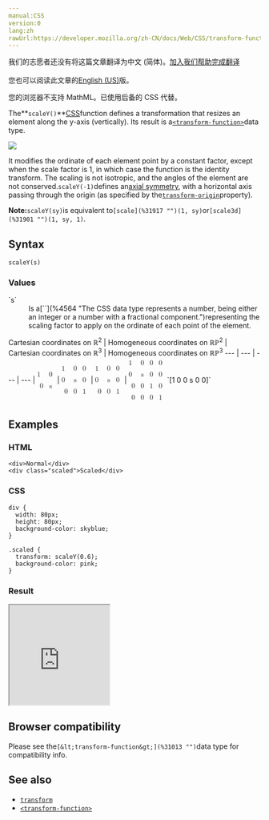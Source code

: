 ```yaml
---
manual:CSS
version:0
lang:zh
rawUrl:https://developer.mozilla.org/zh-CN/docs/Web/CSS/transform-function/scaleY
---
```




<bdi>我们的志愿者还没有将这篇文章翻译为<bdi>中文 (简体)</bdi>。[加入我们帮助完成翻译](%31915 "")<br></br>您也可以阅读此文章的[English (US)](%31916 "")版。</bdi>






您的浏览器不支持 MathML。已使用后备的 CSS 代替。





The**`scaleY()`**[CSS](%427 "")function defines a transformation that resizes an element along the y-axis (vertically). Its result is a[`<transform-function>`](%28337 "The <transform-function> CSS data type represents a transformation that affects an element's appearance. Transformation functions can rotate, resize, distort, or move an element in 2D or 3D space. It is used in the transform property.")data type.



![](%31910.png "")



It modifies the ordinate of each element point by a constant factor, except when the scale factor is 1, in which case the function is the identity transform. The scaling is not isotropic, and the angles of the element are not conserved.`scaleY(-1)`defines an[axial symmetry](%31909 ""), with a horizontal axis passing through the origin (as specified by the[`transform-origin`](%31858 "The transform-origin property lets you modify the origin for transformations of an element. For example, the transformation origin of the rotate() function is the center of rotation. (This property is applied by first translating the element by the negated value of the property, then applying the element's transform, then translating by the property value.)")property).



**Note:**`scaleY(sy)`is equivalent to`[scale](%31917 "")(1, sy)`or`[scale3d](%31901 "")(1, sy, 1)`.



## Syntax<a name="Syntax"></a>

```
scaleY(s)

```

### Values<a name="Values"></a>
<dl><dt id=''>`s`</dt><dd>Is a[`<number>`](%4564 "The <number> CSS data type represents a number, being either an integer or a number with a fractional component.")representing the scaling factor to apply on the ordinate of each point of the element.</dd></dl>
Cartesian coordinates on ℝ<sup>2</sup> | Homogeneous coordinates on ℝℙ<sup>2</sup> | Cartesian coordinates on ℝ<sup>3</sup> | Homogeneous coordinates on ℝℙ<sup>3</sup> 
 ---  |  ---  |  ---  |  ---  | 
<math><mfenced><mtable><mtr>1<mtd>0</mtd></mtr><mtr><mtd>0</mtd><mtd>s</mtd></mtr></mtable></mfenced></math> | <math><mfenced><mtable><mtr>1<mtd>0</mtd><mtd>0</mtd></mtr><mtr>0<mtd>s</mtd><mtd>0</mtd></mtr><mtr><mtd>0</mtd><mtd>0</mtd><mtd>1</mtd></mtr></mtable></mfenced></math> | <math><mfenced><mtable><mtr>1<mtd>0</mtd><mtd>0</mtd></mtr><mtr>0<mtd>s</mtd><mtd>0</mtd></mtr><mtr><mtd>0</mtd><mtd>0</mtd><mtd>1</mtd></mtr></mtable></mfenced></math> | <math><mfenced><mtable><mtr>1<mtd>0</mtd><mtd>0</mtd><mtd>0</mtd></mtr><mtr>0<mtd>s</mtd><mtd>0</mtd><mtd>0</mtd></mtr><mtr><mtd>0</mtd><mtd>0</mtd><mtd>1</mtd><mtd>0</mtd></mtr><mtr><mtd>0</mtd><mtd>0</mtd><mtd>0</mtd><mtd>1</mtd></mtr></mtable></mfenced></math> 
`[1 0 0 s 0 0]` 


## Examples<a name="Examples"></a>

### HTML<a name="HTML"></a>

```
<div>Normal</div>
<div class="scaled">Scaled</div>
```

### CSS<a name="CSS"></a>

```
div {
  width: 80px;
  height: 80px;
  background-color: skyblue;
}

.scaled {
  transform: scaleY(0.6);
  background-color: pink;
}
```

### Result<a name="Result"></a>


<iframe src='https://mdn.mozillademos.org/en-US/docs/Web/CSS/transform-function/scaleY$samples/Examples?revision=1321131' width='200' height='200'></iframe>



## Browser compatibility<a name="Browser_compatibility"></a>


Please see the`[&lt;transform-function&gt;](%31013 "")`data type for compatibility info.


## See also<a name="See_also"></a>

* [`transform`](%6321 "The transform CSS property lets you modify the coordinate space of the CSS visual formatting model. Using it, elements can be translated, rotated, scaled, and skewed.")
* [`<transform-function>`](%28337 "The <transform-function> CSS data type represents a transformation that affects an element's appearance. Transformation functions can rotate, resize, distort, or move an element in 2D or 3D space. It is used in the transform property.")



